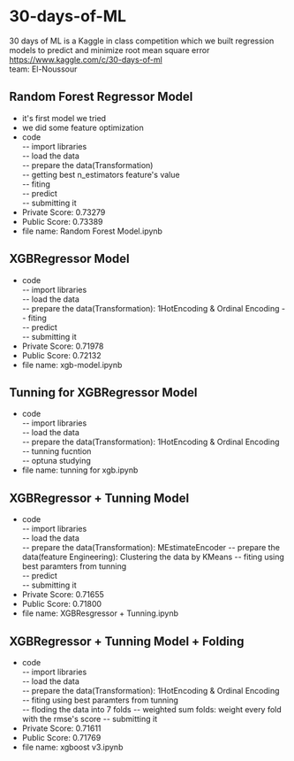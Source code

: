# 30-days-of-ML
30 days of ML is a Kaggle in class competition which we built regression models to predict and minimize root mean square error    
https://www.kaggle.com/c/30-days-of-ml  
team: El-Noussour  
## Random Forest Regressor Model 
- it's first model we tried 
- we did some feature optimization
- code  
-- import libraries  
-- load the data  
-- prepare the data(Transformation)  
-- getting best n_estimators feature's value  
-- fiting  
-- predict  
-- submitting it  
- Private Score: 0.73279 
- Public Score: 0.73389
- file name: Random Forest Model.ipynb 

## XGBRegressor Model 
- code  
-- import libraries  
-- load the data  
-- prepare the data(Transformation): 1HotEncoding & Ordinal Encoding
-- fiting  
-- predict  
-- submitting it  
- Private Score: 0.71978 
- Public Score: 0.72132
- file name: xgb-model.ipynb
## Tunning for XGBRegressor Model
- code  
-- import libraries  
-- load the data  
-- prepare the data(Transformation): 1HotEncoding & Ordinal Encoding  
-- tunning fucntion  
-- optuna studying  
- file name: tunning for xgb.ipynb

## XGBRegressor + Tunning Model 
- code  
-- import libraries  
-- load the data  
-- prepare the data(Transformation): MEstimateEncoder
-- prepare the data(feature Engineering): Clustering the data by KMeans
-- fiting  using best paramters from tunning  
-- predict  
-- submitting it  
- Private Score: 0.71655 
- Public Score: 0.71800
- file name: XGBResgressor + Tunning.ipynb

## XGBRegressor + Tunning Model + Folding
- code  
-- import libraries  
-- load the data  
-- prepare the data(Transformation): 1HotEncoding & Ordinal Encoding  
-- fiting  using best paramters from tunning  
-- floding the data into 7 folds
-- weighted sum folds: weight every fold with the rmse's score
-- submitting it  
- Private Score: 0.71611
- Public Score: 0.71769
- file name: xgboost v3.ipynb
